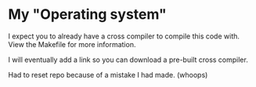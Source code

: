 # My "Operating system"
I expect you to already have a cross compiler to compile this code with. View the Makefile for more information.

I will eventually add a link so you can download a pre-built cross compiler.

Had to reset repo because of a mistake I had made. (whoops)
